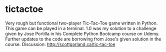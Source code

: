 # tictactoe
Very rough but functional two-player Tic-Tac-Toe game written in Python. This game can be played in a terminal. 1.0 was my solution to a challenge given by Jose Portilla in his Complete Python Bootcamp course on Udemy. Further updates to the code are borrowing from Jose's given solution in the course. Discussion: http://scottgarland.ca/tic-tac-toe
